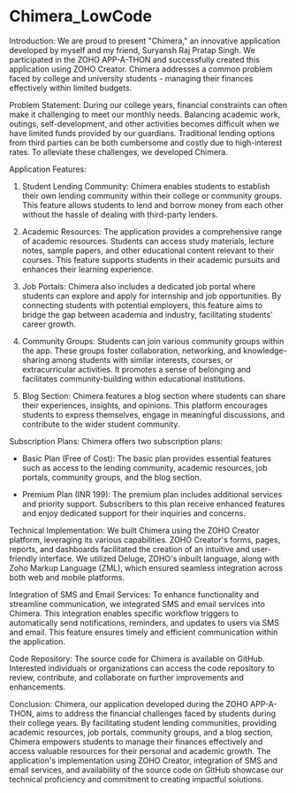 # Chimera_LowCode
Introduction:
We are proud to present "Chimera," an innovative application developed by myself and my friend, Suryansh Raj Pratap Singh. We participated in the ZOHO APP-A-THON and successfully created this application using ZOHO Creator. Chimera addresses a common problem faced by college and university students - managing their finances effectively within limited budgets.

Problem Statement:
During our college years, financial constraints can often make it challenging to meet our monthly needs. Balancing academic work, outings, self-development, and other activities becomes difficult when we have limited funds provided by our guardians. Traditional lending options from third parties can be both cumbersome and costly due to high-interest rates. To alleviate these challenges, we developed Chimera.

Application Features:
1. Student Lending Community: Chimera enables students to establish their own lending community within their college or community groups. This feature allows students to lend and borrow money from each other without the hassle of dealing with third-party lenders.

2. Academic Resources: The application provides a comprehensive range of academic resources. Students can access study materials, lecture notes, sample papers, and other educational content relevant to their courses. This feature supports students in their academic pursuits and enhances their learning experience.

3. Job Portals: Chimera also includes a dedicated job portal where students can explore and apply for internship and job opportunities. By connecting students with potential employers, this feature aims to bridge the gap between academia and industry, facilitating students' career growth.

4. Community Groups: Students can join various community groups within the app. These groups foster collaboration, networking, and knowledge-sharing among students with similar interests, courses, or extracurricular activities. It promotes a sense of belonging and facilitates community-building within educational institutions.

5. Blog Section: Chimera features a blog section where students can share their experiences, insights, and opinions. This platform encourages students to express themselves, engage in meaningful discussions, and contribute to the wider student community.

Subscription Plans:
Chimera offers two subscription plans:

- Basic Plan (Free of Cost): The basic plan provides essential features such as access to the lending community, academic resources, job portals, community groups, and the blog section.

- Premium Plan (INR 199): The premium plan includes additional services and priority support. Subscribers to this plan receive enhanced features and enjoy dedicated support for their inquiries and concerns.

Technical Implementation:
We built Chimera using the ZOHO Creator platform, leveraging its various capabilities. ZOHO Creator's forms, pages, reports, and dashboards facilitated the creation of an intuitive and user-friendly interface. We utilized Deluge, ZOHO's inbuilt language, along with Zoho Markup Language (ZML), which ensured seamless integration across both web and mobile platforms.

Integration of SMS and Email Services:
To enhance functionality and streamline communication, we integrated SMS and email services into Chimera. This integration enables specific workflow triggers to automatically send notifications, reminders, and updates to users via SMS and email. This feature ensures timely and efficient communication within the application.

Code Repository:
The source code for Chimera is available on GitHub. Interested individuals or organizations can access the code repository to review, contribute, and collaborate on further improvements and enhancements.

Conclusion:
Chimera, our application developed during the ZOHO APP-A-THON, aims to address the financial challenges faced by students during their college years. By facilitating student lending communities, providing academic resources, job portals, community groups, and a blog section, Chimera empowers students to manage their finances effectively and access valuable resources for their personal and academic growth. The application's implementation using ZOHO Creator, integration of SMS and email services, and availability of the source code on GitHub showcase our technical proficiency and commitment to creating impactful solutions.

